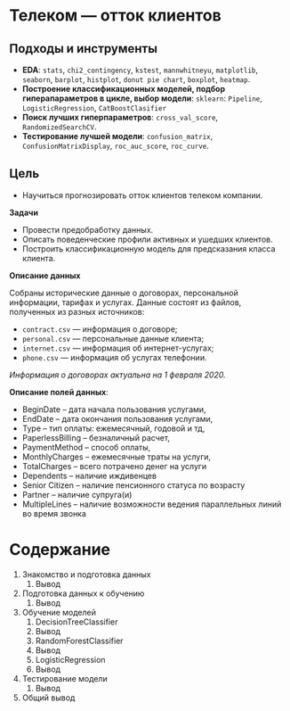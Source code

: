 # Телеком — отток клиентов


## Подходы и инструменты
* **EDA**: `stats`, `chi2_contingency`, `kstest`, `mannwhitneyu`, `matplotlib`, `seaborn`, `barplot`, `histplot`, `donut pie chart`, `boxplot`, `heatmap`.
* **Построение классификационных моделей, подбор гиперапараметров в цикле, выбор модели**: `sklearn`: `Pipeline`, `LogisticRegression`,  `CatBoostClasifier`
* **Поиск лучших гиперпараметров**: `cross_val_score`, `RandomizedSearchCV`.
* **Тестирование лучшей модели**: `confusion_matrix`, `ConfusionMatrixDisplay`, `roc_auc_score`, `roc_curve`.

## Цель

* Научиться прогнозировать отток клиентов телеком компании.

**Задачи**
* Провести предобработку данных.
* Описать поведенческие профили активных и ушедших клиентов.
* Построить классификационную модель для предсказания класса клиента.




**Описание данных**

Собраны исторические данные о договорах, персональной информации, тарифах и услугах.
Данные состоят из файлов, полученных из разных источников:

- `contract.csv` — информация о договоре;
- `personal.csv` — персональные данные клиента;
- `internet.csv` — информация об интернет-услугах;
- `phone.csv` — информация об услугах телефонии.

*Информация о договорах актуальна на 1 февраля 2020.*


**Описание полей данных**:
* BeginDate – дата начала пользования услугами,
* EndDate – дата окончания пользования услугами,
* Type – тип оплаты: ежемесячный, годовой и тд,
* PaperlessBilling – безналичный расчет,
* PaymentMethod – способ оплаты,
* MonthlyCharges – ежемесячные траты на услуги,
* TotalCharges – всего потрачено денег на услуги
* Dependents – наличие иждивенцев
* Senior Citizen – наличие пенсионного статуса по возрасту
* Partner – наличие супруга(и)
* MultipleLines – наличие возможности ведения параллельных линий во время звонка






# Содержание
1.  Знакомство и подготовка данных
    1. Вывод
2. Подготовка данных к обучению
    1. Вывод 
3. Обучение моделей
      1. DecisionTreeClassifier
      2. Вывод
      3. RandomForestClassifier
      4. Вывод
      5. LogisticRegression
      6. Вывод 
4. Тестирование модели
    1. Вывод 
6. Общий вывод

